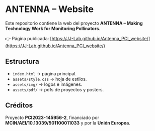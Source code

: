 # ANTENNA – Website

Este repositorio contiene la web del proyecto **ANTENNA – Making Technology Work for Monitoring Pollinators**.

👉 Página publicada: [https://JJ-Lab.github.io/Antenna_PCI_website/](https://JJ-Lab.github.io/Antenna_PCI_website/)

## Estructura
- `index.html` → página principal.
- `assets/style.css` → hoja de estilos.
- `assets/img/` → logos e imágenes.
- `assets/pdf/` → pdfs de proyectos y posters.

## Créditos
Proyecto **PCI2023-145956-2**, financiado por **MCIN/AEI/10.13039/501100011033** y por la **Unión Europea**.
